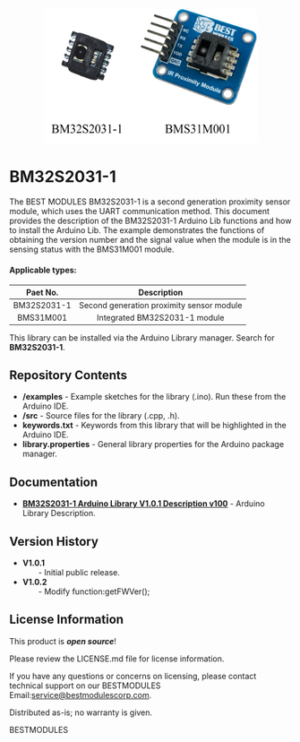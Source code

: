 <div align=center>
<img src="https://github.com/BestModules-Libraries/img/blob/main/BM32S2031-1_BMS31M001_V1.0.png" width="380" height="240"> 
</div> 


BM32S2031-1
===========================================================

The BEST MODULES BM32S2031-1 is a second generation proximity sensor module, which uses the UART communication method. This document provides the description of the BM32S2031-1 Arduino Lib functions and how to install the Arduino Lib. The example demonstrates the functions of obtaining the version number and the signal value when the module is in the sensing status with the BMS31M001 module.

#### Applicable types:
<div align=center>

|Paet No.   |Description                              |
|:---------:|:---------------------------------------:|
|BM32S2031-1|Second generation proximity sensor module|
|BMS31M001  |Integrated BM32S2031-1 module            |

</div> 

This library can be installed via the Arduino Library manager. Search for **BM32S2031-1**. 

Repository Contents
-------------------

* **/examples** - Example sketches for the library (.ino). Run these from the Arduino IDE. 
* **/src** - Source files for the library (.cpp, .h).
* **keywords.txt** - Keywords from this library that will be highlighted in the Arduino IDE. 
* **library.properties** - General library properties for the Arduino package manager. 

Documentation 
-------------------

* **[ BM32S2031-1 Arduino Library V1.0.1 Description v100](https://www.bestmodulescorp.com/bm32s2031-1.html#tab-product2)** - Arduino Library Description.

Version History  
-------------------

* **V1.0.1**  
&emsp;&emsp;- Initial public release.
* **V1.0.2**  
&emsp;&emsp;- Modify function:getFWVer(); 

License Information
-------------------

This product is _**open source**_! 

Please review the LICENSE.md file for license information. 

If you have any questions or concerns on licensing, please contact technical support on our BESTMODULES Email:service@bestmodulescorp.com.

Distributed as-is; no warranty is given.

BESTMODULES
